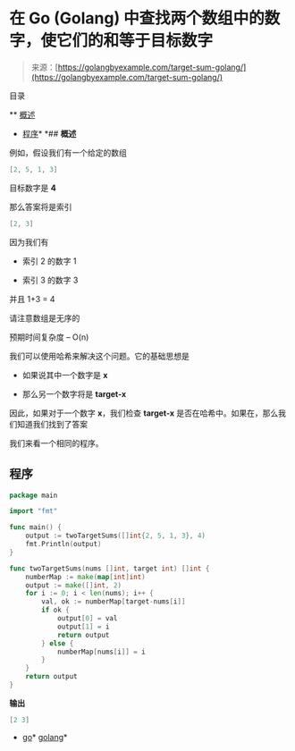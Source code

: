 <!--yml

分类：未分类

日期：2024-10-13 06:41:48

-->

# 在 Go (Golang) 中查找两个数组中的数字，使它们的和等于目标数字

> 来源：[https://golangbyexample.com/target-sum-golang/](https://golangbyexample.com/target-sum-golang/)

目录

**   [概述](#Overview "Overview")

+   [程序](#Program "Program")*  *## **概述**

例如，假设我们有一个给定的数组

```go
[2, 5, 1, 3]
```

目标数字是 **4**

那么答案将是索引

```go
[2, 3]
```

因为我们有

+   索引 2 的数字 1

+   索引 3 的数字 3

并且 1+3 = 4

请注意数组是无序的

预期时间复杂度 – O(n)

我们可以使用哈希来解决这个问题。它的基础思想是

+   如果说其中一个数字是 **x**

+   那么另一个数字将是 **target-x**

因此，如果对于一个数字 **x**，我们检查 **target-x** 是否在哈希中。如果在，那么我们知道我们找到了答案

我们来看一个相同的程序。

## **程序**

```go
package main

import "fmt"

func main() {
	output := twoTargetSums([]int{2, 5, 1, 3}, 4)
	fmt.Println(output)
}

func twoTargetSums(nums []int, target int) []int {
	numberMap := make(map[int]int)
	output := make([]int, 2)
	for i := 0; i < len(nums); i++ {
		val, ok := numberMap[target-nums[i]]
		if ok {
			output[0] = val
			output[1] = i
			return output
		} else {
			numberMap[nums[i]] = i
		}
	}
	return output
}
```

**输出**

```go
[2 3]
```

+   [go](https://golangbyexample.com/tag/go/)*   [golang](https://golangbyexample.com/tag/golang/)*
